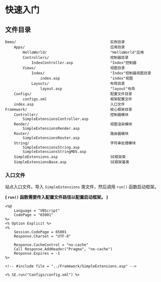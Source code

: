 快速入门
========

文件目录
--------

    Demo/                                           实例目录
        Apps/                                       应用目录
            HelloWorld/                             "HelloWorld"应用
            Controllers/                            控制器目录
                IndexController.asp                 "Index"控制器
            Views/                                  视图目录
                Index/                              "Index"控制器视图目录
                    index.asp                       "index"视图
                Layouts/                            布局目录
                    layout.asp                      "layout"布局
        Configs/                                    配置文件目录
            configs.xml                             框架配置文件
        index.asp                                   入口文件
    Framework/                                      核心框架目录
        Controller/                                 控制器模块
            SimpleExtensionsController.asp
        Render/                                     视图渲染模块
            SimpleExtensionsRender.asp
        Router/                                     路由器模块
            SimpleExtensionsRouter.asp
        String/                                     字符串处理模块
            SimpleExtensionsString.asp
            SimpleExtensionsStringMD5.asp
        SimpleExtensions.asp                        SE框架类
        SimpleExtensionsBase.asp                    SE框架基类

### 入口文件

站点入口文件。导入 `SimpleExtensions` 类文件，然后调用 `run()` 函数启动框架。

**( `run()` 函数需要传入配置文件路径以配置启动框架。 )**

~~~
<%@
    Language = "VBScript"
    CodePage = "65001"
%>
<% Option Explicit %>
<%
    Session.CodePage = 65001
    Response.Charset = "UTF-8"

    Response.CacheControl = "no-cache"
    Call Response.AddHeader("Pragma", "no-cache")
    Response.Expires = -1
%>

<!-- #include file = "../Framework/SimpleExtensions.asp" -->

<% SE.run("Configs/config.xml") %>
~~~